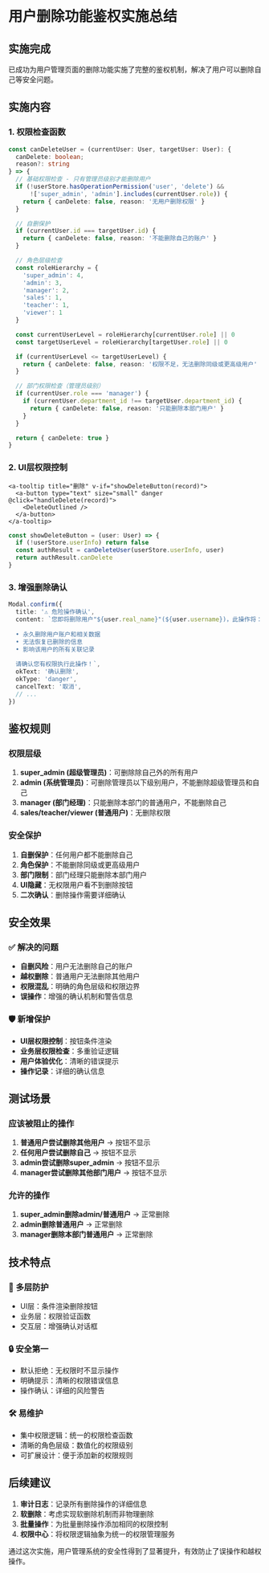 # 用户删除功能鉴权实施总结

## 实施完成

已成功为用户管理页面的删除功能实施了完整的鉴权机制，解决了用户可以删除自己等安全问题。

## 实施内容

### 1. 权限检查函数
```typescript
const canDeleteUser = (currentUser: User, targetUser: User): { 
  canDelete: boolean; 
  reason?: string 
} => {
  // 基础权限检查 - 只有管理员级别才能删除用户
  if (!userStore.hasOperationPermission('user', 'delete') && 
      !['super_admin', 'admin'].includes(currentUser.role)) {
    return { canDelete: false, reason: '无用户删除权限' }
  }

  // 自删保护
  if (currentUser.id === targetUser.id) {
    return { canDelete: false, reason: '不能删除自己的账户' }
  }

  // 角色层级检查
  const roleHierarchy = {
    'super_admin': 4,
    'admin': 3, 
    'manager': 2,
    'sales': 1,
    'teacher': 1,
    'viewer': 1
  }

  const currentUserLevel = roleHierarchy[currentUser.role] || 0
  const targetUserLevel = roleHierarchy[targetUser.role] || 0

  if (currentUserLevel <= targetUserLevel) {
    return { canDelete: false, reason: '权限不足，无法删除同级或更高级用户' }
  }

  // 部门权限检查（管理员级别）
  if (currentUser.role === 'manager') {
    if (currentUser.department_id !== targetUser.department_id) {
      return { canDelete: false, reason: '只能删除本部门用户' }
    }
  }

  return { canDelete: true }
}
```

### 2. UI层权限控制
```vue
<a-tooltip title="删除" v-if="showDeleteButton(record)">
  <a-button type="text" size="small" danger @click="handleDelete(record)">
    <DeleteOutlined />
  </a-button>
</a-tooltip>
```

```typescript
const showDeleteButton = (user: User) => {
  if (!userStore.userInfo) return false
  const authResult = canDeleteUser(userStore.userInfo, user)
  return authResult.canDelete
}
```

### 3. 增强删除确认
```typescript
Modal.confirm({
  title: '⚠️ 危险操作确认',
  content: `您即将删除用户"${user.real_name}"(${user.username})，此操作将：
  
  • 永久删除用户账户和相关数据
  • 无法恢复已删除的信息
  • 影响该用户的所有关联记录
  
  请确认您有权限执行此操作！`,
  okText: '确认删除',
  okType: 'danger',
  cancelText: '取消',
  // ...
})
```

## 鉴权规则

### 权限层级
1. **super_admin (超级管理员)**：可删除除自己外的所有用户
2. **admin (系统管理员)**：可删除管理员以下级别用户，不能删除超级管理员和自己
3. **manager (部门经理)**：只能删除本部门的普通用户，不能删除自己
4. **sales/teacher/viewer (普通用户)**：无删除权限

### 安全保护
1. **自删保护**：任何用户都不能删除自己
2. **角色保护**：不能删除同级或更高级用户
3. **部门限制**：部门经理只能删除本部门用户
4. **UI隐藏**：无权限用户看不到删除按钮
5. **二次确认**：删除操作需要详细确认

## 安全效果

### ✅ 解决的问题
- **自删风险**：用户无法删除自己的账户
- **越权删除**：普通用户无法删除其他用户
- **权限混乱**：明确的角色层级和权限边界
- **误操作**：增强的确认机制和警告信息

### 🛡️ 新增保护
- **UI层权限控制**：按钮条件渲染
- **业务层权限检查**：多重验证逻辑
- **用户体验优化**：清晰的错误提示
- **操作记录**：详细的确认信息

## 测试场景

### 应该被阻止的操作
1. **普通用户尝试删除其他用户** → 按钮不显示
2. **任何用户尝试删除自己** → 按钮不显示
3. **admin尝试删除super_admin** → 按钮不显示
4. **manager尝试删除其他部门用户** → 按钮不显示

### 允许的操作
1. **super_admin删除admin/普通用户** → 正常删除
2. **admin删除普通用户** → 正常删除
3. **manager删除本部门普通用户** → 正常删除

## 技术特点

### 🎯 **多层防护**
- UI层：条件渲染删除按钮
- 业务层：权限验证函数
- 交互层：增强确认对话框

### 🔒 **安全第一**
- 默认拒绝：无权限时不显示操作
- 明确提示：清晰的权限错误信息
- 操作确认：详细的风险警告

### 🛠️ **易维护**
- 集中权限逻辑：统一的权限检查函数
- 清晰的角色层级：数值化的权限级别
- 可扩展设计：便于添加新的权限规则

## 后续建议

1. **审计日志**：记录所有删除操作的详细信息
2. **软删除**：考虑实现软删除机制而非物理删除
3. **批量操作**：为批量删除操作添加相同的权限控制
4. **权限中心**：将权限逻辑抽象为统一的权限管理服务

通过这次实施，用户管理系统的安全性得到了显著提升，有效防止了误操作和越权操作。